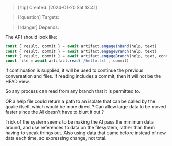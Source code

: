 
>[!tip] Created: [2024-01-20 Sat 13:41]

>[!question] Targets: 

>[!danger] Depends: 

The API should look like:
```js
const { result, commit } = await artifact.engageInBand(help, text)
const { result, commit } = await artifact.engageBranch(help, text)
const { result, commit } = await artifact.engageBranch(help, text, continuation)
const file = await artifact.read('/hello.txt', commit)
```
if continuation is supplied, it will be used to continue the previous conversation and files.
If reading includes a commit, then it will not be the HEAD view.

So any process can read from any branch that it is permitted to.

OR a help file could return a path to an isolate that can be called by the goalie itself, which would be more direct ?  Can allow large data to be moved faster since the AI doesn't have to blurt it out ?

Trick of the system seems to be making the AI pass the minimum data around, and use references to data on the filesystem, rather than them having to speak things out.  Also using data that came before instead of new data each time, so expressing change, not total.